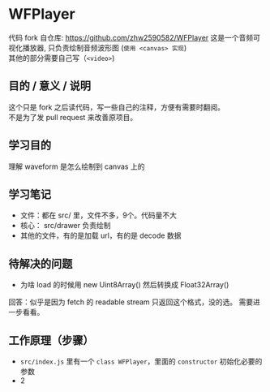 # WFPlayer
代码 fork 自仓库: https://github.com/zhw2590582/WFPlayer
这是一个音频可视化播放器, 只负责绘制音频波形图 (`使用 <canvas> 实现`)  
其他的部分需要自己写（`<video>`)

## 目的 / 意义 / 说明
这个只是 fork 之后读代码，写一些自己的注释，方便有需要时翻阅。     
不是为了发 pull request 来改善原项目。    

## 学习目的
理解 waveform 是怎么绘制到 canvas 上的

## 学习笔记
* 文件：都在 src/ 里，文件不多，9个。代码量不大
* 核心： src/drawer 负责绘制
* 其他的文件，有的是加载 url，有的是 decode 数据

## 待解决的问题
* 为啥 load 的时候用 new Uint8Array() 
然后转换成 Float32Array()

回答：似乎是因为 fetch 的 readable stream 只返回这个格式，没的选。
需要进一步看看。

## 工作原理（步骤）
* `src/index.js` 里有一个 `class WFPlayer`，里面的 `constructor` 初始化必要的参数
* 2